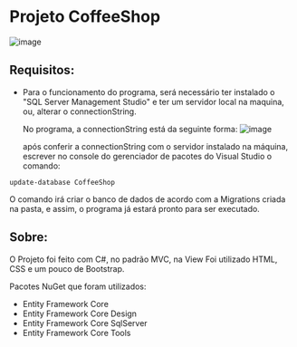 # Projeto CoffeeShop

![image](https://user-images.githubusercontent.com/99232015/215018655-7cadd1cf-e8bf-4759-b2a1-d75262e4a022.png)


## Requisitos: 
+ Para o funcionamento do programa, será necessário ter instalado o "SQL Server Management Studio" e ter um servidor local na maquina, ou, alterar o connectionString.

  No programa, a connectionString está da seguinte forma:
![image](https://user-images.githubusercontent.com/99232015/215017772-2aadb27e-0b1e-40d5-865f-fd64fa239dec.png)

  após conferir a connectionString com o servidor instalado na máquina, escrever no console do gerenciador de pacotes do Visual Studio o comando: 
```
update-database CoffeeShop
```
   O comando irá criar o banco de dados de acordo com a Migrations criada na pasta, e assim, o programa já estará pronto para ser executado.

## Sobre:
  O Projeto foi feito com C#, no padrão MVC, na View Foi utilizado HTML, CSS e um pouco de Bootstrap.

  Pacotes NuGet que foram utilizados:
  + Entity Framework Core
  + Entity Framework Core Design
  + Entity Framework Core SqlServer
  + Entity Framework Core Tools
  
  

